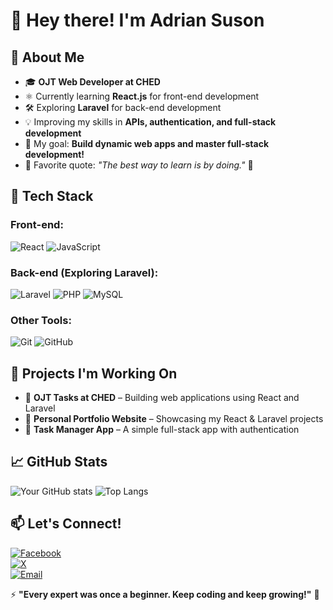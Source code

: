 # 👋 Hey there! I'm Adrian Suson

## 🌱 About Me
- 🎓 **OJT Web Developer at CHED**
- ⚛️ Currently learning **React.js** for front-end development
- 🛠️ Exploring **Laravel** for back-end development
- 💡 Improving my skills in **APIs, authentication, and full-stack development**
- 🎯 My goal: **Build dynamic web apps and master full-stack development!**
- 📖 Favorite quote: *"The best way to learn is by doing."* 🚀

## 🚀 Tech Stack
### **Front-end:**
![React](https://img.shields.io/badge/React-61DAFB?style=for-the-badge&logo=react&logoColor=black)
![JavaScript](https://img.shields.io/badge/JavaScript-F7DF1E?style=for-the-badge&logo=javascript&logoColor=black)

### **Back-end (Exploring Laravel):**
![Laravel](https://img.shields.io/badge/Laravel-FF2D20?style=for-the-badge&logo=laravel&logoColor=white)
![PHP](https://img.shields.io/badge/PHP-777BB4?style=for-the-badge&logo=php&logoColor=white)
![MySQL](https://img.shields.io/badge/MySQL-4479A1?style=for-the-badge&logo=mysql&logoColor=white)

### **Other Tools:**
![Git](https://img.shields.io/badge/Git-F05032?style=for-the-badge&logo=git&logoColor=white)
![GitHub](https://img.shields.io/badge/GitHub-171515?style=for-the-badge&logo=github&logoColor=white)

## 📌 Projects I'm Working On
- 🔹 **OJT Tasks at CHED** – Building web applications using React and Laravel  
- 🔹 **Personal Portfolio Website** – Showcasing my React & Laravel projects  
- 🔹 **Task Manager App** – A simple full-stack app with authentication  

## 📈 GitHub Stats
![Your GitHub stats](https://github-readme-stats.vercel.app/api?username=Adrian-Suson&show_icons=true&theme=tokyonight)
![Top Langs](https://github-readme-stats.vercel.app/api/top-langs/?username=Adrian-Suson&layout=compact&theme=tokyonight)

## 📫 Let's Connect!
[![Facebook](https://img.shields.io/badge/Facebook-1877F2?style=for-the-badge&logo=facebook&logoColor=white)](https://facebook.com/suson.adrian19)  
[![X](https://img.shields.io/badge/X-000000?style=for-the-badge&logo=twitter&logoColor=white)](https://x.com/@adrian_suson)  
[![Email](https://img.shields.io/badge/Email-D14836?style=for-the-badge&logo=gmail&logoColor=white)](mailto:suson.adrian.dr@gmail.com)  

⚡ **"Every expert was once a beginner. Keep coding and keep growing!"** 🚀
